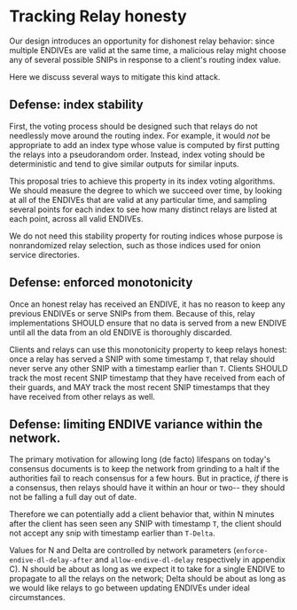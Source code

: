 
<!-- Section 8 --> <a id='S8'></a>

# Tracking Relay honesty

Our design introduces an opportunity for dishonest relay behavior:
since multiple ENDIVEs are valid at the same time, a malicious relay
might choose any of several possible SNIPs in response to a client's
routing index value.

Here we discuss several ways to mitigate this kind attack.

<!-- Section 8.1 --> <a id='S8.1'></a>

## Defense: index stability

First, the voting process should be designed such that relays do not
needlessly move around the routing index.  For example, it would
_not_ be appropriate to add an index type whose value is computed by
first putting the relays into a pseudorandom order.  Instead, index
voting should be deterministic and tend to give similar outputs for
similar inputs.

This proposal tries to achieve this property in its index voting
algorithms.  We should measure the degree to which we succeed over
time, by looking at all of the ENDIVEs that are valid at any
particular time, and sampling several points for each index to see
how many distinct relays are listed at each point, across all valid
ENDIVEs.

We do not need this stability property for routing indices whose
purpose is nonrandomized relay selection, such as those indices used
for onion service directories.

<!-- Section 8.2 --> <a id='S8.2'></a>

## Defense: enforced monotonicity

Once an honest relay has received an ENDIVE, it has no reason to
keep any previous ENDIVEs or serve SNIPs from them.  Because of
this, relay implementations SHOULD ensure that no data is served
from a new ENDIVE until all the data from an old ENDIVE is
thoroughly discarded.

Clients and relays can use this monotonicity property to keep relays
honest: once a relay has served a SNIP with some timestamp `T`, that
relay should never serve any other SNIP with a timestamp earlier than
`T`.  Clients SHOULD track the most recent SNIP timestamp that they
have received from each of their guards, and MAY track the most
recent SNIP timestamps that they have received from other relays as
well.

<!-- Section 8.3 --> <a id='S8.3'></a>

## Defense: limiting ENDIVE variance within the network.

The primary motivation for allowing long (de facto) lifespans on
today's consensus documents is to keep the network from grinding to
a halt if the authorities fail to reach consensus for a few hours.
But in practice, _if_ there is a consensus, then relays should have
it within an hour or two-- they should not be falling a full day out
of date.

Therefore we can potentially add a client behavior that, within N
minutes after the client has seen seen any SNIP with timestamp `T`,
the client should not accept any snip with timestamp earlier than
`T-Delta`.

Values for N and Delta are controlled by network parameters
(`enforce-endive-dl-delay-after` and `allow-endive-dl-delay`
respectively in appendix C).  N should be about as long as we expect
it to take for a single ENDIVE to propagate to all the relays on the
network; Delta should be about as long as we would like relays to go
between updating ENDIVEs under ideal circumstances.
